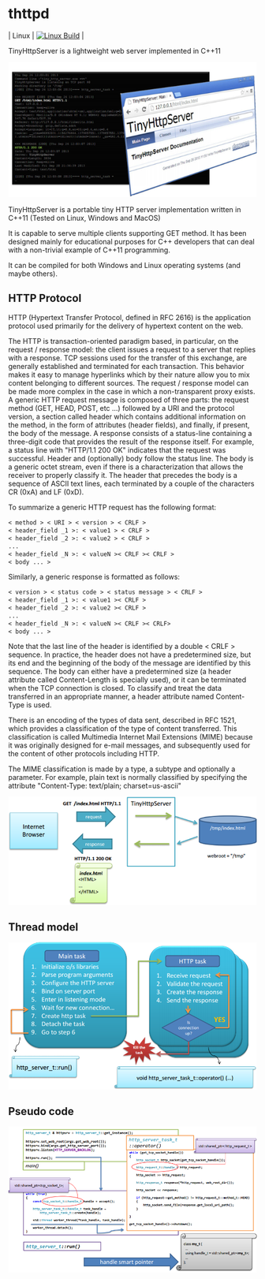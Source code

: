 # thttpd
| Linux  | [![Linux Build](https://travis-ci.org/eantcal/thttpd.svg?branch=master)](https://travis-ci.org/eantcal/thttpd)  |

TinyHttpServer is a lightweight web server implemented in C++11

![TinyHttpServer](pics/tinyhttp.png)

TinyHttpServer is a portable tiny HTTP server implementation written in C++11 (Tested on Linux, Windows and MacOS)

It is capable to serve multiple clients supporting GET method. 
It has been designed mainly for educational purposes for C++ developers that can deal with a non-trivial example of C++11 programming.

It can be compiled for both Windows and Linux operating systems (and maybe others).

## HTTP Protocol
HTTP (Hypertext Transfer Protocol, defined in RFC 2616) is the application protocol used primarily for the delivery of hypertext content on the web. 

The HTTP is transaction-oriented paradigm based, in particular, on the request / response model: the client issues a request to a server that replies with a response. 
TCP sessions used for the transfer of this exchange, are generally established and terminated for each transaction. 
This behavior makes it easy to manage hyperlinks which by their nature allow you to mix content belonging to different sources.
The request / response model can be made more complex in the case in which a non-transparent proxy exists.
A generic HTTP request message is composed of three parts: 
the request method (GET, HEAD, POST, etc ...) followed by a URI and the protocol version, 
a section called header which contains additional information on the method, in the form of attributes (header fields), and finally, if present, 
the body of the message. 
A response consists of a status-line containing a three-digit code that provides the result of the response itself. 
For example, a status line with "HTTP/1.1 200 OK" indicates that the request was successful. 
Header and (optionally) body follow the status line.
The body is a generic octet stream, even if there is a characterization that allows the receiver to properly classify it. 
The header that precedes the body is a sequence of ASCII text lines, each terminated by a couple of the characters CR (0xA) and LF (0xD). 

To summarize a generic HTTP request has the following format:

```
< method > < URI > < version > < CRLF >
< header_field _1 >: < value1 > < CRLF >
< header_field _2 >: < value2 > < CRLF >
...
< header_field _N >: < valueN >< CRLF >< CRLF >
< body ... >
```

Similarly, a generic response is formatted as follows:

```
< version > < status code > < status message > < CRLF >
< header_field _1 >: < value1 >< CRLF >
< header_field _2 >: < value2 >< CRLF >
...
< header_field _N >: < valueN >< CRLF >< CRLF>
< body ... >
```

Note that the last line of the header is identified by a double < CRLF > sequence. 
In practice, the header does not have a predetermined size, but its end and the beginning of the body of the message are identified by this sequence.
The body can either have a predetermined size (a header attribute called Content-Length is specially used), or it can be terminated when the TCP connection is closed.
To classify and treat the data transferred in an appropriate manner, a header attribute named Content-Type is used.

There is an encoding of the types of data sent, described in RFC 1521, which provides a classification of the type of content transferred. 
This classification is called Multimedia Internet Mail Extensions (MIME) because it was originally designed for e-mail messages, and subsequently used for the content of other protocols including HTTP. 

The MIME classification is made by a type, a subtype and optionally a parameter. For example, plain text is normally classified by specifying the attribute 
"Content-Type: text/plain; charset=us-ascii"

![HTTP Server](pics/tinyhttp1.png)

## Thread model
![HTTP Server](pics/tinyhttp2.png)

## Pseudo code
![HTTP Server](pics/tinyhttp3.png)
